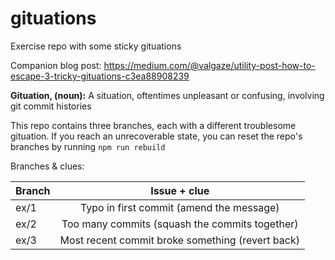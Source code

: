 # gituations
Exercise repo with some sticky gituations

Companion blog post: https://medium.com/@valgaze/utility-post-how-to-escape-3-tricky-gituations-c3ea88908239


**Gituation, (noun):** A situation, oftentimes unpleasant or confusing, involving git commit histories

This repo contains three branches, each with a different troublesome gituation. If you reach an unrecoverable state, you can reset the repo's branches by running ```npm run rebuild```


Branches & clues:

| Branch  |  Issue + clue |
|---|:-:|
| ex/1  | Typo in first commit (amend the message)  |
| ex/2  | Too many commits (squash the commits together)  |
| ex/3  | Most recent commit broke something (revert back)  |
